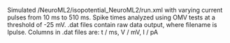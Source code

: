 Simulated /NeuroML2/isopotential_NeuroML2/run.xml with varying current pulses from 10 ms to 510 ms. Spike times analyzed using OMV tests at a threshold of -25 mV.
.dat files contain raw data output, where filename is Ipulse. Columns in .dat files are: t / ms, V / mV, I / pA